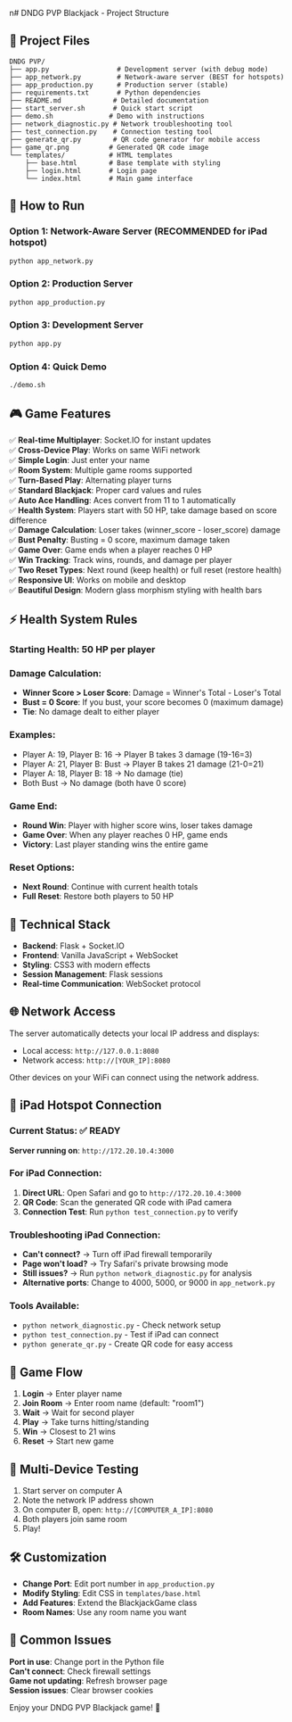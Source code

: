 n# DNDG PVP Blackjack - Project Structure

## 📁 Project Files

```
DNDG PVP/
├── app.py                 # Development server (with debug mode)
├── app_network.py         # Network-aware server (BEST for hotspots)
├── app_production.py      # Production server (stable)
├── requirements.txt       # Python dependencies
├── README.md             # Detailed documentation
├── start_server.sh       # Quick start script
├── demo.sh              # Demo with instructions
├── network_diagnostic.py # Network troubleshooting tool
├── test_connection.py    # Connection testing tool
├── generate_qr.py        # QR code generator for mobile access
├── game_qr.png          # Generated QR code image
└── templates/           # HTML templates
    ├── base.html        # Base template with styling
    ├── login.html       # Login page
    └── index.html       # Main game interface
```

## 🚀 How to Run

### Option 1: Network-Aware Server (RECOMMENDED for iPad hotspot)
```bash
python app_network.py
```

### Option 2: Production Server  
```bash
python app_production.py
```

### Option 3: Development Server  
```bash
python app.py
```

### Option 4: Quick Demo
```bash
./demo.sh
```

## 🎮 Game Features

✅ **Real-time Multiplayer**: Socket.IO for instant updates  
✅ **Cross-Device Play**: Works on same WiFi network  
✅ **Simple Login**: Just enter your name  
✅ **Room System**: Multiple game rooms supported  
✅ **Turn-Based Play**: Alternating player turns  
✅ **Standard Blackjack**: Proper card values and rules  
✅ **Auto Ace Handling**: Aces convert from 11 to 1 automatically  
✅ **Health System**: Players start with 50 HP, take damage based on score difference  
✅ **Damage Calculation**: Loser takes (winner_score - loser_score) damage  
✅ **Bust Penalty**: Busting = 0 score, maximum damage taken  
✅ **Game Over**: Game ends when a player reaches 0 HP  
✅ **Win Tracking**: Track wins, rounds, and damage per player  
✅ **Two Reset Types**: Next round (keep health) or full reset (restore health)  
✅ **Responsive UI**: Works on mobile and desktop  
✅ **Beautiful Design**: Modern glass morphism styling with health bars  

## ⚡ Health System Rules

### Starting Health: 50 HP per player

### Damage Calculation:
- **Winner Score > Loser Score**: Damage = Winner's Total - Loser's Total
- **Bust = 0 Score**: If you bust, your score becomes 0 (maximum damage)
- **Tie**: No damage dealt to either player

### Examples:
- Player A: 19, Player B: 16 → Player B takes 3 damage (19-16=3)
- Player A: 21, Player B: Bust → Player B takes 21 damage (21-0=21) 
- Player A: 18, Player B: 18 → No damage (tie)
- Both Bust → No damage (both have 0 score)

### Game End:
- **Round Win**: Player with higher score wins, loser takes damage
- **Game Over**: When any player reaches 0 HP, game ends
- **Victory**: Last player standing wins the entire game

### Reset Options:
- **Next Round**: Continue with current health totals
- **Full Reset**: Restore both players to 50 HP

## 🔧 Technical Stack

- **Backend**: Flask + Socket.IO
- **Frontend**: Vanilla JavaScript + WebSocket
- **Styling**: CSS3 with modern effects
- **Session Management**: Flask sessions
- **Real-time Communication**: WebSocket protocol

## 🌐 Network Access

The server automatically detects your local IP address and displays:
- Local access: `http://127.0.0.1:8080`
- Network access: `http://[YOUR_IP]:8080`

Other devices on your WiFi can connect using the network address.

## 📱 iPad Hotspot Connection

### Current Status: ✅ READY
**Server running on**: `http://172.20.10.4:3000`

### For iPad Connection:
1. **Direct URL**: Open Safari and go to `http://172.20.10.4:3000`
2. **QR Code**: Scan the generated QR code with iPad camera
3. **Connection Test**: Run `python test_connection.py` to verify

### Troubleshooting iPad Connection:
- **Can't connect?** → Turn off iPad firewall temporarily
- **Page won't load?** → Try Safari's private browsing mode
- **Still issues?** → Run `python network_diagnostic.py` for analysis
- **Alternative ports**: Change to 4000, 5000, or 9000 in `app_network.py`

### Tools Available:
- `python network_diagnostic.py` - Check network setup
- `python test_connection.py` - Test if iPad can connect
- `python generate_qr.py` - Create QR code for easy access

## 🎯 Game Flow

1. **Login** → Enter player name
2. **Join Room** → Enter room name (default: "room1")
3. **Wait** → Wait for second player
4. **Play** → Take turns hitting/standing  
5. **Win** → Closest to 21 wins
6. **Reset** → Start new game

## 📱 Multi-Device Testing

1. Start server on computer A
2. Note the network IP address shown
3. On computer B, open: `http://[COMPUTER_A_IP]:8080`
4. Both players join same room
5. Play!

## 🛠️ Customization

- **Change Port**: Edit port number in `app_production.py`
- **Modify Styling**: Edit CSS in `templates/base.html`
- **Add Features**: Extend the BlackjackGame class
- **Room Names**: Use any room name you want

## 🐛 Common Issues

**Port in use**: Change port in the Python file  
**Can't connect**: Check firewall settings  
**Game not updating**: Refresh browser page  
**Session issues**: Clear browser cookies  

Enjoy your DNDG PVP Blackjack game! 🎉

